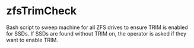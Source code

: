 # zfsTrimCheck
Bash script to sweep machine for all ZFS drives to ensure TRIM is enabled for SSDs. If SSDs are found without TRIM on, the operator is asked if they want to enable TRIM.

